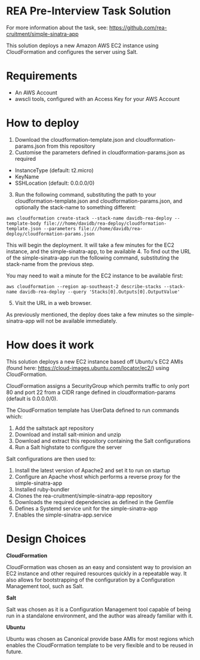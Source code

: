 # REA Pre-Interview Task Solution
For more information about the task, see: https://github.com/rea-cruitment/simple-sinatra-app

This solution deploys a new Amazon AWS EC2 instance using CloudFormation and configures the server using Salt.

# Requirements
 * An AWS Account
 * awscli tools, configured with an Access Key for your AWS Account

# How to deploy

1. Download the cloudformation-template.json and cloudformation-params.json from this repository
2. Customise the parameters defined in cloudformation-params.json as required
 * InstanceType (default: t2.micro)
 * KeyName
 * SSHLocation (default: 0.0.0.0/0)
3. Run the following command, substituting the path to your cloudformation-template.json and cloudformation-params.json, and optionally the stack-name to something different:

 `aws cloudformation create-stack --stack-name davidb-rea-deploy --template-body file:///home/davidb/rea-deploy/cloudformation-template.json --parameters file:///home/davidb/rea-deploy/cloudformation-params.json`

 This will begin the deployment. It will take a few minutes for the EC2 instance, and the simple-sinatra-app, to be available
4. To find out the URL of the simple-sinatra-app run the following command, substituting the stack-name from the previous step.

 You may need to wait a minute for the EC2 instance to be available first:

 `aws cloudformation --region ap-southeast-2 describe-stacks --stack-name davidb-rea-deploy --query 'Stacks[0].Outputs[0].OutputValue'`

5. Visit the URL in a web browser.

 As previously mentioned, the deploy does take a few minutes so the simple-sinatra-app will not be available immediately.

# How does it work
This solution deploys a new EC2 instance based off Ubuntu's EC2 AMIs (found here: https://cloud-images.ubuntu.com/locator/ec2/) using CloudFormation.

CloudFormation assigns a SecurityGroup which permits traffic to only port 80 and port 22 from a CIDR range defined in cloudformation-params (default is 0.0.0.0/0).

The CloudFormation template has UserData defined to run commands which:
1. Add the saltstack apt repository
2. Download and install salt-minion and unzip
3. Download and extract this repository containing the Salt configurations
4. Run a Salt highstate to configure the server

Salt configurations are then used to:
1. Install the latest version of Apache2 and set it to run on startup
2. Configure an Apache vhost which performs a reverse proxy for the simple-sinatra-app
3. Installed ruby-bundler
4. Clones the rea-cruitment/simple-sinatra-app repository
5. Downloads the required dependencies as defined in the Gemfile
6. Defines a Systemd service unit for the simple-sinatra-app
7. Enables the simple-sinatra-app.service

# Design Choices
**CloudFormation**

CloudFormation was chosen as an easy and consistent way to provision an EC2 instance and other required resources quickly in a repeatable way. It also allows for bootstrapping of the configuration by a Configuration Management tool, such as Salt.

**Salt**

Salt was chosen as it is a Configuration Management tool capable of being run in a standalone environment, and the author was already familiar with it.

**Ubuntu**

Ubuntu was chosen as Canonical provide base AMIs for most regions which enables the CloudFormation template to be very flexible and to be reused in future.
